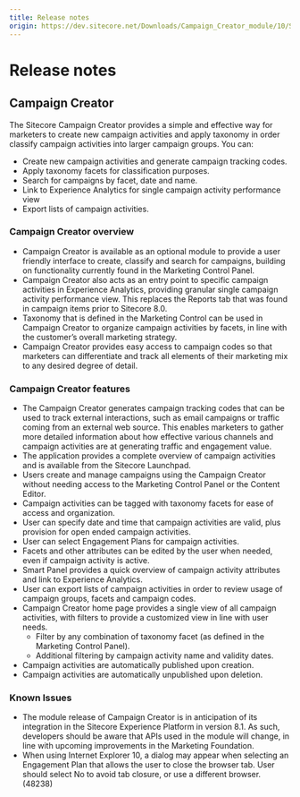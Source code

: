 ```yaml
---
title: Release notes
origin: https://dev.sitecore.net/Downloads/Campaign_Creator_module/10/Sitecore_Campaign_Creator_module/Release_Notes
---
```


# Release notes

## Campaign Creator

The Sitecore Campaign Creator provides a simple and effective way for marketers to create new campaign activities and apply taxonomy in order classify campaign activities into larger campaign groups. You can:

-   Create new campaign activities and generate campaign tracking codes.
-   Apply taxonomy facets for classification purposes.
-   Search for campaigns by facet, date and name.
-   Link to Experience Analytics for single campaign activity performance view
-   Export lists of campaign activities.

### Campaign Creator overview

-   Campaign Creator is available as an optional module to provide a user friendly interface to create, classify and search for campaigns, building on functionality currently found in the Marketing Control Panel.
-   Campaign Creator also acts as an entry point to specific campaign activities in Experience Analytics, providing granular single campaign activity performance view. This replaces the Reports tab that was found in campaign items prior to Sitecore 8.0.
-   Taxonomy that is defined in the Marketing Control can be used in Campaign Creator to organize campaign activities by facets, in line with the customer’s overall marketing strategy.
-   Campaign Creator provides easy access to campaign codes so that marketers can differentiate and track all elements of their marketing mix to any desired degree of detail.

### Campaign Creator features

-   The Campaign Creator generates campaign tracking codes that can be used to track external interactions, such as email campaigns or traffic coming from an external web source. This enables marketers to gather more detailed information about how effective various channels and campaign activities are at generating traffic and engagement value.
-   The application provides a complete overview of campaign activities and is available from the Sitecore Launchpad.
-   Users create and manage campaigns using the Campaign Creator without needing access to the Marketing Control Panel or the Content Editor.
-   Campaign activities can be tagged with taxonomy facets for ease of access and organization.
-   User can specify date and time that campaign activities are valid, plus provision for open ended campaign activities.
-   User can select Engagement Plans for campaign activities.
-   Facets and other attributes can be edited by the user when needed, even if campaign activity is active.
-   Smart Panel provides a quick overview of campaign activity attributes and link to Experience Analytics.
-   User can export lists of campaign activities in order to review usage of campaign groups, facets and campaign codes.
-   Campaign Creator home page provides a single view of all campaign activities, with filters to provide a customized view in line with user needs.
    -   Filter by any combination of taxonomy facet (as defined in the Marketing Control Panel).
    -   Additional filtering by campaign activity name and validity dates.
-   Campaign activities are automatically published upon creation.
-   Campaign activities are automatically unpublished upon deletion.

### Known Issues

-   The module release of Campaign Creator is in anticipation of its integration in the Sitecore Experience Platform in version 8.1. As such, developers should be aware that APIs used in the module will change, in line with upcoming improvements in the Marketing Foundation.
-   When using Internet Explorer 10, a dialog may appear when selecting an Engagement Plan that allows the user to close the browser tab. User should select No to avoid tab closure, or use a different browser. (48238)
